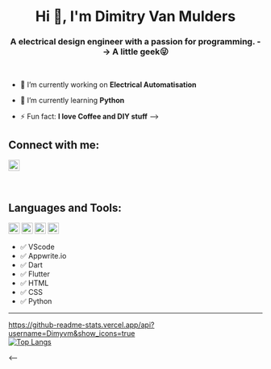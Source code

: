 <h1 align="center">Hi 👋, I'm Dimitry Van Mulders </h1>
<h3 align="center">A electrical design engineer with a passion for programming. --> A little geek😜</h3>


<br />

- 🔭 I’m currently working on **Electrical Automatisation**

- 🌱 I’m currently learning **Python** 

- ⚡ Fun fact: **I love Coffee and DIY stuff**
-->

## Connect with me:

<a href="https://www.linkedin.com/in/dimitry-van-mulders-458489136" target="blank"><img src="https://cdn.jsdelivr.net/npm/simple-icons@3.0.1/icons/linkedin.svg" alt="Dimyvm" height="22" width="22" /></a>

<br />


## Languages and Tools:

<p align="left"><img src="https://www.vectorlogo.zone/logos/dartlang/dartlang-icon.svg" alt="dart" width="22" height="22"/> <img src="https://www.vectorlogo.zone/logos/flutterio/flutterio-icon.svg" alt="flutter" width="22" height="22"/>
<img src="https://www.vectorlogo.zone/logos/firebase/firebase-icon.svg" alt="firebase" width="22" height="22"/> <img src="https://www.vectorlogo.zone/logos/appwriteio/appwriteio-icon.svg" alt="Appwrite.io" width="22" height="22"/>

- ✅ VScode
- ✅ Appwrite.io
- ✅ Dart
- ✅ Flutter 
- ✅ HTML
- ✅ CSS
- ✅ Python
  
  
---
https://github-readme-stats.vercel.app/api?username=Dimyvm&show_icons=true
<br />[![Top Langs](https://github-readme-stats.vercel.app/api/top-langs/?username=Dimyvm&layout=compact)](https://github.com/Dimyvm/github-readme-stats)

<--

